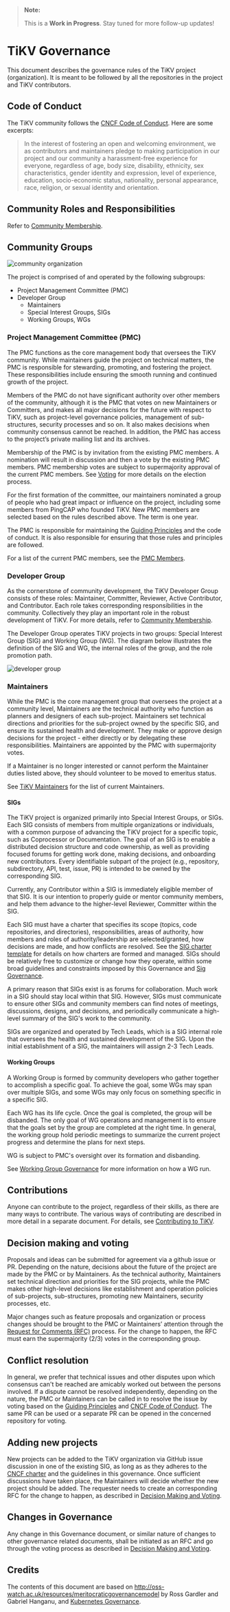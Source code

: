 > **Note:**
>
> This is a **Work in Progress**. Stay tuned for more follow-up updates!

# TiKV Governance

This document describes the governance rules of the TiKV project (organization). It is meant to be followed by all the repositories in the project and TiKV contributors.

## Code of Conduct

The TiKV community follows the [CNCF Code of Conduct](https://github.com/tikv/tikv/blob/master/CODE_OF_CONDUCT.md). Here are some excerpts:

> In the interest of fostering an open and welcoming environment, we as contributors and maintainers pledge to making participation in our project and our community a harassment-free experience for everyone, regardless of age, body size, disability, ethnicity, sex characteristics, gender identity and expression, level of experience, education, socio-economic status, nationality, personal appearance, race, religion, or sexual identity and orientation.

## Community Roles and Responsibilities

Refer to [Community Membership](/community-membership.md).

## Community Groups

![community organization](/media/governance/community_organization.png)

The project is comprised of and operated by the following subgroups:

- Project Management Committee (PMC)
- Developer Group
    - Maintainers
    - Special Interest Groups, SIGs
    - Working Groups, WGs

### Project Management Committee (PMC)

The PMC functions as the core management body that oversees the TiKV community. While maintainers guide the project on technical matters, the PMC is responsible for stewarding, promoting, and fostering the project. These responsibilities include ensuring the smooth running and continued growth of the project.

Members of the PMC do not have significant authority over other members of the community, although it is the PMC that votes on new Maintainers or Committers, and makes all major decisions for the future with respect to TiKV, such as project-level governance policies, management of sub-structures, security processes and so on. It also makes decisions when community consensus cannot be reached. In addition, the PMC has access to the project’s private mailing list and its archives.

Membership of the PMC is by invitation from the existing PMC members. A nomination will result in discussion and then a vote by the existing PMC members. PMC membership votes are subject to supermajority approval of the current PMC members. See [Voting](#decision-making-and-voting) for more details on the election process.

For the first formation of the committee, our maintainers nominated a group of people who had great impact or influence on the project, including some members from PingCAP who founded TiKV. New PMC members are selected based on the rules described above. The term is one year.

The PMC is responsible for maintaining the [Guiding Principles](/guiding-principles.md) and the code of conduct. It is also responsible for ensuring that those rules and principles are followed.

For a list of the current PMC members, see the [PMC Members](/committee/README.md#members).

### Developer Group

As the cornerstone of community development, the TiKV Developer Group consists of these roles: Maintainer, Committer, Reviewer, Active Contributor, and Contributor. Each role takes corresponding responsibilities in the community. Collectively they play an important role in the robust development of TiKV. For more details, refer to [Community Membership](/community-membership.md).

The Developer Group operates TiKV projects in two groups: Special Interest Group (SIG) and Working Group (WG). The diagram below illustrates the definition of the SIG and WG, the internal roles of the group, and the role promotion path.

![developer group](/media/governance/developer_group.png)

### Maintainers

While the PMC is the core management group that oversees the project at a community level, Maintainers are the technical authority who function as planners and designers of each sub-project. Maintainers set technical directions and priorities for the sub-project owned by the specific SIG, and ensure its sustained health and development. They make or approve design decisions for the project - either directly or by delegating these responsibilities. Maintainers are appointed by the PMC with supermajority votes.

If a Maintainer is no longer interested or cannot perform the Maintainer duties listed above, they should volunteer to be moved to emeritus status.

See [TiKV Maintainers](https://github.com/tikv/tikv/blob/master/MAINTAINERS.md#the-tikv-maintainers) for the list of current Maintainers.

#### SIGs

The TiKV project is organized primarily into Special Interest Groups, or SIGs. Each SIG consists of members from multiple organizations or individuals, with a common purpose of advancing the TiKV project for a specific topic, such as Coprocessor or Documentation. The goal of an SIG is to enable a distributed decision structure and code ownership, as well as providing focused forums for getting work done, making decisions, and onboarding new contributors. Every identifiable subpart of the project (e.g., repository, subdirectory, API, test, issue, PR) is intended to be owned by the corresponding SIG.

Currently, any Contributor within a SIG is immediately eligible member of that SIG. It is our intention to properly guide or mentor community members, and help them advance to the higher-level Reviewer, Committer within the SIG.

Each SIG must have a charter that specifies its scope (topics, code repositories, and directories), responsibilities, areas of authority, how members and roles of authority/leadership are selected/granted, how decisions are made, and how conflicts are resolved. See the [SIG charter template](/sig-governance/SIG-CHARTER-TEMPLATE.md) for details on how charters are formed and managed. SIGs should be relatively free to customize or change how they operate, within some broad guidelines and constraints imposed by this Governance and [Sig Governance](/committee/sig-governance/sig-governance.md).

A primary reason that SIGs exist is as forums for collaboration. Much work in a SIG should stay local within that SIG. However, SIGs must communicate to ensure other SIGs and community members can find notes of meetings, discussions, designs, and decisions, and periodically communicate a high-level summary of the SIG's work to the community.

SIGs are organized and operated by Tech Leads, which is a SIG internal role that oversees the health and sustained development of the SIG. Upon the initial establishment of a SIG, the maintainers will assign 2-3 Tech Leads.

#### Working Groups

A Working Group is formed by community developers who gather together to accomplish a specific goal. To achieve the goal, some WGs may span over multiple SIGs, and some WGs may only focus on something specific in a specific SIG.

Each WG has its life cycle. Once the goal is completed, the group will be disbanded. The only goal of WG operations and management is to ensure that the goals set by the group are completed at the right time. In general, the working group hold periodic meetings to summarize the current project progress and determine the plans for next steps.

WG is subject to PMC's oversight over its formation and disbanding.

See [Working Group Governance](/governance/wg-governance.md) for more information on how a WG run.

## Contributions

Anyone can contribute to the project, regardless of their skills, as there are many ways to contribute. The various ways of contributing are described in more detail in a separate document. For details, see [Contributing to TiKV](https://github.com/tikv/tikv/blob/master/CONTRIBUTING.md).

## Decision making and voting

Proposals and ideas can be submitted for agreement via a github issue or PR. Depending on the nature, decisions about the future of the project are made by the PMC or by Maintainers. As the technical authority, Maintainers set technical direction and priorities for the SIG projects, while the PMC makes other high-level decisions like establishment and operation policies of sub-projects, sub-structures, promoting new Maintainers, security processes, etc.

Major changes such as feature proposals and organization or process changes should be brought to the PMC or Maintainers’ attention through the [Request for Comments (RFC)](https://github.com/tikv/rfcs) process. For the change to happen, the RFC must earn the supermajority (2/3) votes in the corresponding group.

## Conflict resolution

In general, we prefer that technical issues and other disputes upon which consensus can't be reached are amicably worked out between the persons involved. If a dispute cannot be resolved independently, depending on the nature, the PMC or Maintainers can be called in to resolve the issue by voting based on the [Guiding Principles](/guiding-principles.md) and [CNCF Code of Conduct](https://github.com/tikv/tikv/blob/master/CODE_OF_CONDUCT.md). The same PR can be used or a separate PR can be opened in the concerned repository for voting.

## Adding new projects

New projects can be added to the TiKV organization via GitHub issue discussion in one of the existing SIG, as long as as they adheres to the [CNCF charter](https://www.cncf.io/about/charter/) and the guidelines in this governance. Once sufficient discussions have taken place, the Maintainers will decide whether the new project should be added. The requester needs to create an corresponding RFC for the change to happen, as described in [Decision Making and Voting](#decision-making-and-voting).

## Changes in Governance

Any change in this Governance document, or similar nature of changes to other governance related documents, shall be initiated as an RFC and go through the voting process as described in [Decision Making and Voting](#decision-making-and-voting).

## Credits

The contents of this document are based on <http://oss-watch.ac.uk/resources/meritocraticgovernancemodel> by Ross Gardler and Gabriel Hanganu, and [Kubernetes Governance](https://github.com/kubernetes/community/blob/master/governance.md).
